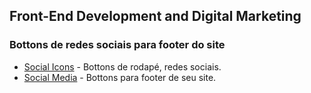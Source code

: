 ## Front-End Development and Digital Marketing ##
### Bottons de redes sociais para footer do site ###
* [Social Icons](https://emersonn-e-coder.github.io/Social-icons/) - Bottons de rodapé, redes sociais.
* [Social Media](https://emersonn-e-coder.github.io/Social-Media/) - Bottons para footer de seu site.
